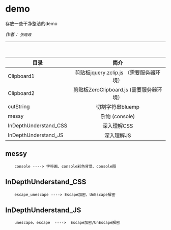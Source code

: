 # demo
存放一些干净整洁的demo

*作者： `张晓政`*

***

<br/>

|   目录        |     简介      |
| ------------- |:-------------:|
| Clipboard1    | 剪贴板jquery.zclip.js  （需要服务器环境） |
| Clipboard2    | 剪贴板ZeroClipboard.js  (需要服务器环境） |
| cutString     | 切割字符串bluemp    |
| messy         | 杂物  (console)  |
| InDepthUnderstand_CSS    | 深入理解CSS    |
| InDepthUnderstand_JS     | 深入理解JS     |



## messy ##
        console ----> 字符画、console彩色背景、console图

## InDepthUnderstand_CSS ##
        escape_unescape ----> Escape加密、UnEscape解密

## InDepthUnderstand_JS ##
        unescape、escape  ---->  Escape加密/UnEscape解密